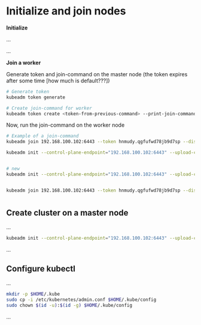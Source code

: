 # Initialize and join nodes

**Initialize**

...

...

**Join a worker** 

Generate token and join-command on the master node (the token expires after some time [how much is default???])

```bash
# Generate token
kubeadm token generate

# Create join-command for worker
kubeadm token create <token-from-previous-command> --print-join-command --ttl=0
```

Now, run the join-command on the worker node

```bash
# Example of a join-command
kubeadm join 192.168.100.102:6443 --token hnmudy.qgfufwd78jb9d7sp --discovery-token-ca-cert-hash sha256:544ca839437dd2369cb137fcf982e6f5a1f3e769eef890e9ab9ddf7aff8cf29e
```





```bash
kubeadm init --control-plane-endpoint="192.168.100.102:6443" --upload-certs --apiserver-advertise-address=192.168.100.124 --pod-network-cidr=10.0.0.0/16


# new
kubeadm init --control-plane-endpoint="192.168.100.102:6443" --upload-certs --apiserver-advertise-address=192.168.100.124 --pod-network-cidr=10.96.0.0/16


kubeadm join 192.168.100.102:6443 --token hnmudy.qgfufwd78jb9d7sp --discovery-token-ca-cert-hash sha256:544ca839437dd2369cb137fcf982e6f5a1f3e769eef890e9ab9ddf7aff8cf29e
```

# 



## Create cluster on a master node

...

```bash
kubeadm init --control-plane-endpoint="192.168.100.102:6443" --upload-certs --apiserver-advertise-address=192.168.100.124 --pod-network-cidr=10.244.0.0/16
```

...

## Configure kubectl

...

```bash
mkdir -p $HOME/.kube
sudo cp -i /etc/kubernetes/admin.conf $HOME/.kube/config
sudo chown $(id -u):$(id -g) $HOME/.kube/config
```

...